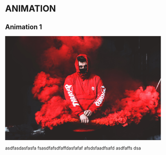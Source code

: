 # ANIMATION
## **Animation 1**
![](animation%201/2.jpg)

asdfasdasfasfa
fsasdfafsdfaffdasfafaf
afsdsfaadfsafd
asdfaffs
dsa
